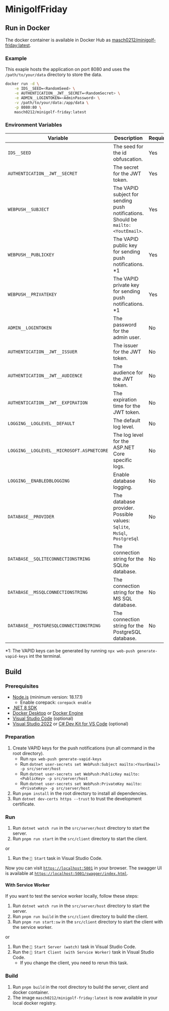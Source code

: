 # MinigolfFriday

## Run in Docker

The docker container is available in Docker Hub as [masch0212/minigolf-friday:latest](https://hub.docker.com/r/masch0212/minigolf-friday).

### Example

This exaple hosts the application on port 8080 and uses the `/path/to/your/data` directory to store the data.

```bash
docker run -d \
    -e IDS__SEED=<RandomSeed> \
    -e AUTHENTICATION__JWT__SECRET=<RandomSecret> \
    -e ADMIN__LOGINTOKEN=<AdminPassword> \
    -v /path/to/your/data:/app/data \
    -p 8080:80 \
    masch0212/minigolf-friday:latest
```

### Environment Variables

| Variable                                  | Description                                                                       | Required | Default                              |
| ----------------------------------------- | --------------------------------------------------------------------------------- | -------- | ------------------------------------ |
| `IDS__SEED`                               | The seed for the id obfuscation.                                                  | Yes      | -                                    |
| `AUTHENTICATION__JWT__SECRET`             | The secret for the JWT token.                                                     | Yes      | -                                    |
| `WEBPUSH__SUBJECT`                        | The VAPID subject for sending push notifications. Should be `mailto:<YoutEmail>`. | Yes      | -                                    |
| `WEBPUSH__PUBLICKEY`                      | The VAPID public key for sending push notifications. \*1                          | Yes      | -                                    |
| `WEBPUSH__PRIVATEKEY`                     | The VAPID private key for sending push notifications. \*1                         | Yes      | -                                    |
| `ADMIN__LOGINTOKEN`                       | The password for the admin user.                                                  | No       | `admin`                              |
| `AUTHENTICATION__JWT__ISSUER`             | The issuer for the JWT token.                                                     | No       | `/api/auth/token`                    |
| `AUTHENTICATION__JWT__AUDIENCE`           | The audience for the JWT token.                                                   | No       | `MinigolfFridayAudience`             |
| `AUTHENTICATION__JWT__EXPIRATION`         | The expiration time for the JWT token.                                            | No       | `00:15:00`                           |
| `LOGGING__LOGLEVEL__DEFAULT`              | The default log level.                                                            | No       | `Information`                        |
| `LOGGING__LOGLEVEL__MICROSOFT.ASPNETCORE` | The log level for the ASP.NET Core specific logs.                                 | No       | `Warning`                            |
| `LOGGING__ENABLEDBLOGGING`                | Enable database logging.                                                          | No       | `false`                              |
| `DATABASE__PROVIDER`                      | The database provider. Possible values: `Sqlite`, `MsSql`, `PostgreSql`           | No       | `Sqlite`                             |
| `DATABASE__SQLITECONNECTIONSTRING`        | The connection string for the SQLite database.                                    | No       | `Data Source=data/MinigolfFriday.db` |
| `DATABASE__MSSQLCONNECTIONSTRING`         | The connection string for the MS SQL database.                                    | No       | -                                    |
| `DATABASE__POSTGRESQLCONNECTIONSTRING`    | The connection string for the PostgreSQL database.                                | No       | -                                    |

\*1: The VAPID keys can be generated by running `npx web-push generate-vapid-keys` int the terminal.

## Build

### Prerequisites

- [Node.js](https://nodejs.org/en/) (minimum version: 18.17.1)
  - Enable corepack: `corepack enable`
- [.NET 8 SDK](https://dotnet.microsoft.com/download/dotnet/8.0)
- [Docker Desktop](https://www.docker.com/products/docker-desktop) or [Docker Engine](https://docs.docker.com/engine/install/)
- [Visual Studio Code](https://code.visualstudio.com/) (optional)
- [Visual Studio 2022](https://visualstudio.microsoft.com/vs/) or [C# Dev Kit for VS Code](https://marketplace.visualstudio.com/items?itemName=ms-dotnettools.csdevkit) (optional)

### Preparation

1. Create VAPID keys for the push notifications (run all command in the root directory).
   - Run `npx web-push generate-vapid-keys`
   - Run `dotnet user-secrets set WebPush:Subject mailto:<YourEmail> -p src/server/host`
   - Run `dotnet user-secrets set WebPush:PublicKey mailto:<PublicKey> -p src/server/host`
   - Run `dotnet user-secrets set WebPush:PrivateKey mailto:<PrivateKey> -p src/server/host`
2. Run `pnpm install` in the root directory to install all dependencies.
3. Run `dotnet dev-certs https --trust` to trust the development certificate.

### Run

1. Run `dotnet watch run` in the `src/server/host` directory to start the server.
2. Run `pnpm run start` in the `src/client` directory to start the client.

or

1. Run the `🚀 Start` task in Visual Studio Code.

Now you can visit [`https://localhost:5001`](https://localhost:5001) in your browser.
The swagger UI is available at [`https://localhost:5001/swagger/index.html`](https://localhost:5001/swagger/index.html).

#### With Service Worker

If you want to test the service worker locally, follow these steps:

1. Run `dotnet watch run` in the `src/server/host` directory to start the server.
2. Run `pnpm run build` in the `src/client` directory to build the client.
3. Run `pnpm run start:sw` in the `src/client` directory to start the client with the service worker.

or

1. Run the `🚀 Start Server (watch)` task in Visual Studio Code.
2. Run the `🚀 Start Client (with Service Worker)` task in Visual Studio Code.
   - If you change the client, you need to rerun this task.

### Build

1. Run `pnpm build` in the root directory to build the server, client and docker container.
2. The image `masch0212/minigolf-friday:latest` is now available in your local docker registry.

